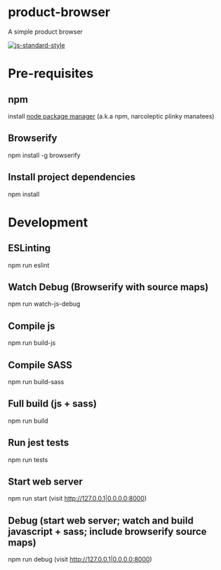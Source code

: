 # product-browser
A simple product browser

[![js-standard-style](https://cdn.rawgit.com/feross/standard/master/badge.svg)](https://github.com/feross/standard)

# Pre-requisites

## npm
install [node package manager](https://www.npmjs.com/) (a.k.a npm, narcoleptic plinky manatees)

## Browserify
npm install -g browserify

## Install project dependencies
npm install

# Development

## ESLinting
npm run eslint

## Watch Debug (Browserify with source maps)
npm run watch-js-debug

## Compile js
npm run build-js

## Compile SASS
npm run build-sass

## Full build (js + sass)
npm run build

## Run jest tests
npm run tests

## Start web server 
npm run start
(visit http://127.0.0.1|0.0.0.0:8000)

## Debug (start web server; watch and build javascript + sass; include browserify source maps)
npm run debug
(visit http://127.0.0.1|0.0.0.0:8000)



